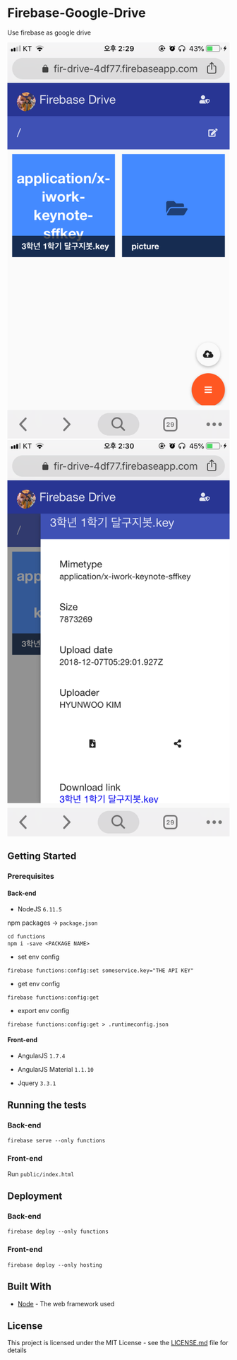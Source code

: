 # Firebase-Google-Drive
Use firebase as google drive

<img src="src/IMG_1508.PNG"/>
<img src="src/IMG_1510.PNG"/>

## Getting Started

### Prerequisites

#### Back-end

- NodeJS `6.11.5`

npm packages -> `package.json`

```
cd functions
npm i -save <PACKAGE NAME>
```

- set env config
```
firebase functions:config:set someservice.key="THE API KEY"
```

- get env config
```
firebase functions:config:get
```

- export env config
```
firebase functions:config:get > .runtimeconfig.json
```
 
#### Front-end

- AngularJS `1.7.4`

- AngularJS Material `1.1.10`

- Jquery `3.3.1`

## Running the tests

### Back-end

```
firebase serve --only functions
```

### Front-end

Run `public/index.html`

## Deployment

### Back-end

```
firebase deploy --only functions
```

### Front-end

```
firebase deploy --only hosting
```

## Built With

* [Node](https://nodejs.org/en/blog/release/v6.11.5/) - The web framework used

## License

This project is licensed under the MIT License - see the [LICENSE.md](LICENSE) file for details